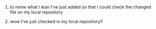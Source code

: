 1. to reviw what I lean I've just added so that I could check the changed file on my local repository

2. wow I've just checked in my local repository!! 
